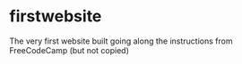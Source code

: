 # firstwebsite
The very first website built going along the instructions from FreeCodeCamp (but not copied)
